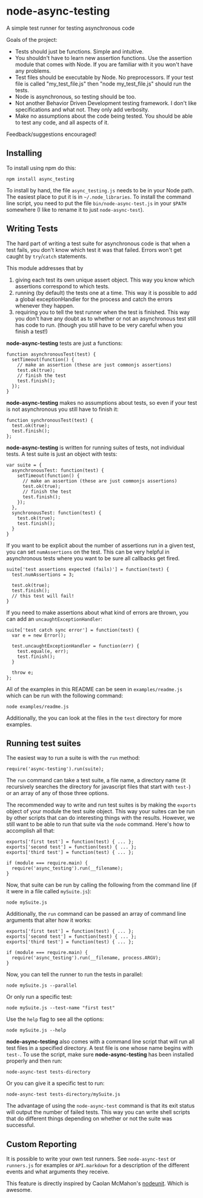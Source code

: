 node-async-testing
==================

A simple test runner for testing asynchronous code

Goals of the project:

+ Tests should just be functions. Simple and intuitive.
+ You shouldn't have to learn new assertion functions.  Use the assertion module
  that comes with Node. If you are familiar with it you won't have any problems.  
+ Test files should be executable by Node.  No preprocessors.  If your test file
  is called "my_test_file.js" then "node my_test_file.js" should run the tests.
+ Node is asynchronous, so testing should be too.
+ Not another Behavior Driven Development testing framework. I don't
  like specifications and what not. They only add verbosity. 
+ Make no assumptions about the code being tested.  You should be able to test
  any code, and all aspects of it.

Feedback/suggestions encouraged!

Installing
----------

To install using npm do this:

    npm install async_testing

To install by hand, the file `async_testing.js` needs to be in your Node path.  The
easiest place to put it is in `~/.node_libraries`. To install the command line
script, you need to put  the file `bin/node-async-test.js` in your `$PATH`
somewhere (I like to rename it to just `node-async-test`).

Writing Tests
-------------

The hard part of writing a test suite for asynchronous code is that when a test
fails, you don't know which test it was that failed. Errors won't get caught by
`try`/`catch` statements.

This module addresses that by

1.  giving each test its own unique assert object. This way you know
    which assertions correspond to which tests.
2.  running (by default) the tests one at a time.  This way it is possible to
    add a global exceptionHandler for the process and catch the errors whenever
    they happen.
3.  requiring you to tell the test runner when the test is finished.  This way
    you don't have any doubt as to whether or not an asynchronous test still
    has code to run. (though you still have to be very careful when you finish
    a test!)

**node-async-testing** tests are just a functions:

    function asynchronousTest(test) {
      setTimeout(function() {
        // make an assertion (these are just commonjs assertions)
        test.ok(true);
        // finish the test
        test.finish();
      });
    }

**node-async-testing** makes no assumptions about tests, so even if your test is
not asynchronous you still have to finish it:

    function synchronousTest(test) {
      test.ok(true);
      test.finish();
    };

**node-async-testing** is written for running suites of tests, not individual
tests. A test suite is just an object with tests:

    var suite = {
      asynchronousTest: function(test) {
        setTimeout(function() {
          // make an assertion (these are just commonjs assertions)
          test.ok(true);
          // finish the test
          test.finish();
        });
      },
      synchronousTest: function(test) {
        test.ok(true);
        test.finish();
      }
    }

If you want to be explicit about the number of assertions run in a given test,
you can set `numAssertions` on the test. This can be very helpful in
asynchronous tests where you want to be sure all callbacks get fired.

    suite['test assertions expected (fails)'] = function(test) {
      test.numAssertions = 3;

      test.ok(true);
      test.finish();
      // this test will fail!
    }

If you need to make assertions about what kind of errors are thrown, you can
add an `uncaughtExceptionHandler`:

    suite['test catch sync error'] = function(test) {
      var e = new Error();

      test.uncaughtExceptionHandler = function(err) {
        test.equal(e, err);
        test.finish();
      }

      throw e;
    };

All of the examples in this README can be seen in `examples/readme.js` which
can be run with the following command:

    node examples/readme.js

Additionally, the you can look at the files in the `test` directory for more
examples.

Running test suites
-------------------

The easiest way to run a suite is with the `run` method:

    require('async-testing').run(suite);

The `run` command can take a test suite, a file name, a directory name (it
recursively searches the directory for javascript files that start with `test-`)
or an array of any of those three options.

The recommended way to write and run test suites is by making the `exports`
object of your module the test suite object. This way your suites can be run by
other scripts that can do interesting things with the results.  However, we
still want to be able to run that suite via the `node` command. Here's how to
accomplish all that:

    exports['first test'] = function(test) { ... };
    exports['second test'] = function(test) { ... };
    exports['third test'] = function(test) { ... };

    if (module === require.main) {
      require('async_testing').run(__filename);
    }

Now, that suite can be run by calling the following from the command line (if it
were in a file called `mySuite.js`):

    node mySuite.js

Additionally, the `run` command can be passed an array of command line arguments
that alter how it works:

    exports['first test'] = function(test) { ... };
    exports['second test'] = function(test) { ... };
    exports['third test'] = function(test) { ... };

    if (module === require.main) {
      require('async_testing').run(__filename, process.ARGV);
    }

Now, you can tell the runner to run the tests in parallel:

    node mySuite.js --parallel

Or only run a specific test:

    node mySuite.js --test-name "first test"

Use the `help` flag to see all the options:

    node mySuite.js --help

**node-async-testing** also comes with a command line script that will run all
test files in a specified directory. A test file is
one whose name begins with `test-`. To use the script, make sure
**node-async-testing** has been installed properly and then run:

    node-async-test tests-directory

Or you can give it a specific test to run:

    node-async-test tests-directory/mySuite.js

The advantage of using the `node-async-test` command is that its exit status
will output the number of failed tests.  This way you can write shell scripts
that do different things depending on whether or not the suite was successful.

Custom Reporting
----------------

It is possible to write your own test runners.  See `node-async-test` or
`runners.js` for examples or `API.markdown` for a description of the different
events and what arguments they receive.

This feature is directly inspired by Caolan McMahon's [nodeunit].  Which is
awesome.

[nodeunit]: http://github.com/caolan/nodeunit
